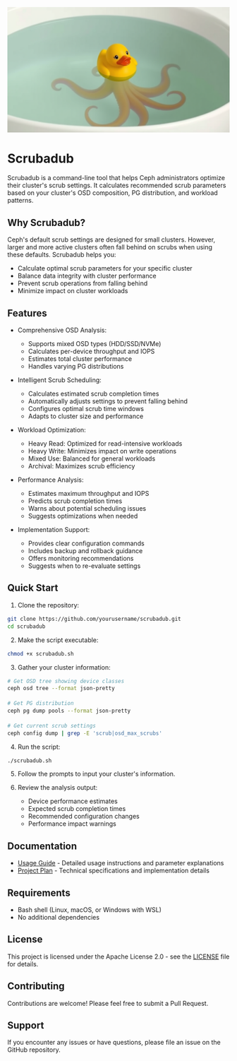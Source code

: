 
![alt_text](https://github.com/lancealot/scrubadub/blob/main/scrubadub.png?raw=true)

# Scrubadub

Scrubadub is a command-line tool that helps Ceph administrators optimize their cluster's scrub settings. It calculates recommended scrub parameters based on your cluster's OSD composition, PG distribution, and workload patterns.

## Why Scrubadub?

Ceph's default scrub settings are designed for small clusters. However, larger and more active clusters often fall behind on scrubs when using these defaults. Scrubadub helps you:

- Calculate optimal scrub parameters for your specific cluster
- Balance data integrity with cluster performance
- Prevent scrub operations from falling behind
- Minimize impact on cluster workloads

## Features

- Comprehensive OSD Analysis:
  * Supports mixed OSD types (HDD/SSD/NVMe)
  * Calculates per-device throughput and IOPS
  * Estimates total cluster performance
  * Handles varying PG distributions

- Intelligent Scrub Scheduling:
  * Calculates estimated scrub completion times
  * Automatically adjusts settings to prevent falling behind
  * Configures optimal scrub time windows
  * Adapts to cluster size and performance

- Workload Optimization:
  * Heavy Read: Optimized for read-intensive workloads
  * Heavy Write: Minimizes impact on write operations
  * Mixed Use: Balanced for general workloads
  * Archival: Maximizes scrub efficiency

- Performance Analysis:
  * Estimates maximum throughput and IOPS
  * Predicts scrub completion times
  * Warns about potential scheduling issues
  * Suggests optimizations when needed

- Implementation Support:
  * Provides clear configuration commands
  * Includes backup and rollback guidance
  * Offers monitoring recommendations
  * Suggests when to re-evaluate settings

## Quick Start

1. Clone the repository:
```bash
git clone https://github.com/yourusername/scrubadub.git
cd scrubadub
```

2. Make the script executable:
```bash
chmod +x scrubadub.sh
```

3. Gather your cluster information:
```bash
# Get OSD tree showing device classes
ceph osd tree --format json-pretty

# Get PG distribution
ceph pg dump pools --format json-pretty

# Get current scrub settings
ceph config dump | grep -E 'scrub|osd_max_scrubs'
```

4. Run the script:
```bash
./scrubadub.sh
```

5. Follow the prompts to input your cluster's information.

6. Review the analysis output:
   - Device performance estimates
   - Expected scrub completion times
   - Recommended configuration changes
   - Performance impact warnings

## Documentation

- [Usage Guide](USAGE.md) - Detailed usage instructions and parameter explanations
- [Project Plan](projectplan.md) - Technical specifications and implementation details

## Requirements

- Bash shell (Linux, macOS, or Windows with WSL)
- No additional dependencies

## License

This project is licensed under the Apache License 2.0 - see the [LICENSE](LICENSE) file for details.

## Contributing

Contributions are welcome! Please feel free to submit a Pull Request.

## Support

If you encounter any issues or have questions, please file an issue on the GitHub repository.
